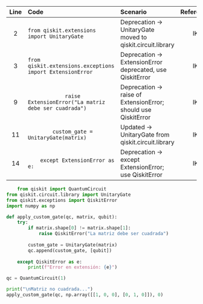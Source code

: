 | Line | Code | Scenario | Reference | Artifact | Refactoring |
| :--: | :--- | :------- | :-------: | :------- | :---------- |
| 2 | `from qiskit.extensions import UnitaryGate` | Deprecation -> UnitaryGate moved to qiskit.circuit.library | IK | UnitaryGate | `from qiskit.circuit.library import UnitaryGate` |
| 3 | `from qiskit.extensions.exceptions import ExtensionError` | Deprecation -> ExtensionError deprecated, use QiskitError | IK | ExtensionError | `from qiskit.exceptions import QiskitError` |
| 9 | `            raise ExtensionError("La matriz debe ser cuadrada")` | Deprecation -> raise of ExtensionError; should use QiskitError | IK | ExtensionError | `            raise QiskitError("La matriz debe ser cuadrada")` |
| 11 | `        custom_gate = UnitaryGate(matrix)` | Updated -> UnitaryGate from qiskit.circuit.library | IK | UnitaryGate | `        custom_gate = UnitaryGate(matrix)` |
| 14 | `    except ExtensionError as e:` | Deprecation -> except ExtensionError; use QiskitError | IK | ExtensionError | `    except QiskitError as e:` |

```python
    from qiskit import QuantumCircuit
from qiskit.circuit.library import UnitaryGate
from qiskit.exceptions import QiskitError
import numpy as np

def apply_custom_gate(qc, matrix, qubit):
    try:
        if matrix.shape[0] != matrix.shape[1]:
            raise QiskitError("La matriz debe ser cuadrada")
            
        custom_gate = UnitaryGate(matrix)
        qc.append(custom_gate, [qubit])
        
    except QiskitError as e:
        print(f"Error en extensión: {e}")

qc = QuantumCircuit(1)

print("\nMatriz no cuadrada...")
apply_custom_gate(qc, np.array([[1, 0, 0], [0, 1, 0]]), 0)
```